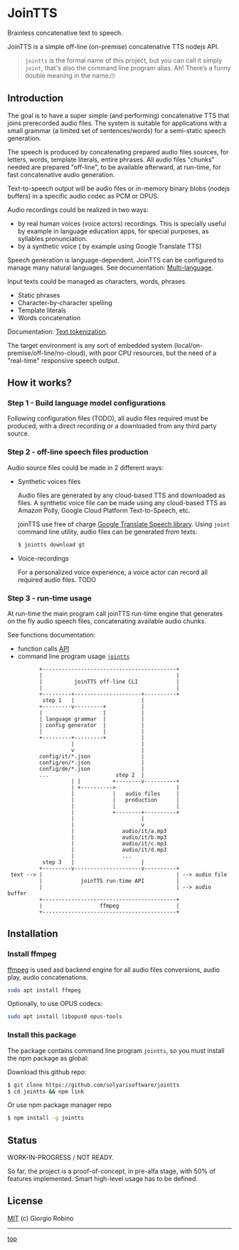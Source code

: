 # JoinTTS

Brainless concatenative text to speech.

JoinTTS is a simple off-line (on-premise) concatenative TTS nodejs API.
> `jointts` is the formal name of this project, 
> but you can call it simply `joint`,
> that's also the command line program alias.
> Ah! There’s a funny double meaning in the name.🙄

## Introduction

The goal is to have a super simple (and performing) concatenative TTS
that joins prerecorded audio files. 
The system is suitable for applications with a small grammar 
(a limited set of sentences/words) for a semi-static speech generation.

The speech is produced by concatenating prepared audio files sources, 
for letters, words, template literals, entire phrases. 
All audio files "chunks" needed are prepared "off-line",
to be available afterward, at run-time, for fast concatenative audio generation. 

Text-to-speech output will be audio files 
or in-memory binary blobs (nodejs buffers) 
in a specific audio codec as PCM or OPUS.

Audio recordings could be realized in two ways:
- by real human voices (voice actors) recordings.
  This is specially useful by example in language education apps, 
  for special purposes, as syllables pronunciation.
- by a synthetic voice ( by example using Google Translate TTS)

Speech generation is language-dependent. 
JoinTTS can be configured to manage many natural languages.
See documentation: [Multi-language](doc/multilanguage.md).

Input texts could be managed as characters, words, phrases.

- Static phrases
- Character-by-character spelling
- Template literals
- Words concatenation 

Documentation: [Text tokenization](doc/tokenization.md).

The target environment is any sort of embedded system 
(local/on-premise/off-line/no-cloud), with poor CPU resources, 
but the need of a "real-time" responsive speech output.


## How it works?

### Step 1 - Build language model configurations 

Following configuration files (TODO), 
all audio files required must be produced, 
with a direct recording or a downloaded from any third party source.

### Step 2 - off-line speech files production

Audio source files could be made in 2 different ways:

- Synthetic voices files

  Audio files are generated by any cloud-based TTS and downloaded as files. 
  A synthetic voice file can be made using any cloud-based TTS 
  as Amazon Polly, Google Cloud Platform Text-to-Speech, etc.

  joinTTS use free of charge [Google Translate Speech library](https://github.com/zlargon/google-tts).
  Using `joint` command line utility, audio files can be generated from texts:

  ```bash
  $ jointts download gt
  ```
 
- Voice-recordings

  For a personalized voice experience, 
  a voice actor can record all required audio files. TODO 

### Step 3 - run-time usage

At run-time the main program call joinTTS run-time engine 
that generates on the fly audio speech files, 
concatenating available audio chunks.

See functions documentation: 
- function calls [API](doc/API.md)
- command line program usage [`jointts`](doc/CLI.md)

```
          +------------------------------------------+
          |                                          |
          |          joinTTS off-line CLI            |
          |                                          |
          +---------+---------------------+----------+
           step 1   |                     |
          +---------v---------+           |
          |                   |           |
          | language grammar  |           |
          | config generator  |           |
          |                   |           |
          +---------+---------+           |
                    |                     |
                    v                     |
          config/it/*.json                |
          config/en/*.json                |
          config/de/*.json                |
          ...                     step 2  |
                    | |          +--------v----------+
                    | +---------->                   |
                    |            |   audio files     |
                    |            |   production      |
                    |            |                   |
                    |            +--------+----------+
                    |                     |
                    |                     v
                    |               audio/it/a.mp3
                    |               audio/it/b.mp3
                    |               audio/it/c.mp3
                    |               audio/it/d.mp3
                    |               ...
           step 3   |                     |
          +---------v---------------------v----------+
 text --> |                                          | --> audio file
          |            joinTTS run-time API          |
          |                                          | --> audio buffer
          +------------------------------------------+
          |                  ffmpeg                  |
          +------------------------------------------+
```


## Installation

### Install ffmpeg

[ffmpeg](https://ffmpeg.org/) is used asd backend engine for all audio files conversions, 
audio play, audio concatenations.

```bash
sudo apt install ffmpeg 
```
Optionally, to use OPUS codecs:

```bash
sudo apt install libopus0 opus-tools
```

### Install this package

The package contains command line program `jointts`, 
so you must install the npm package as global:

Download this github repo:

```bash
$ git clone https://github.com/solyarisoftware/jointts
$ cd jointts && npm link
``` 

Or use npm package manager repo

```bash
$ npm install -g jointts
```

## Status

WORK-IN-PROGRESS / NOT READY.

So far, the project is a proof-of-concept, 
in pre-alfa stage, with 50% of features implemented.
Smart high-level usage has to be defined. 


## License 

[MIT](LICENSE.md) (c) Giorgio Robino

---

[top](#)
